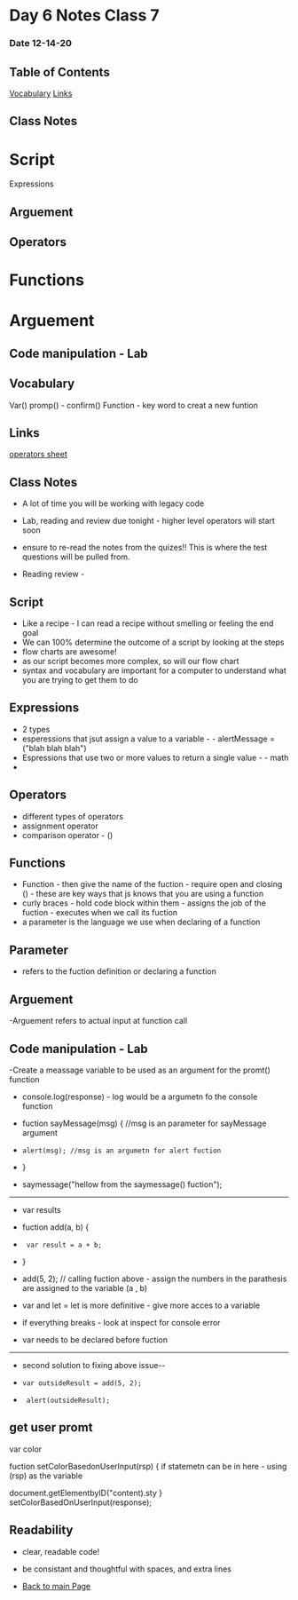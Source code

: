 # Day 6 Notes Class 7
### Date 12-14-20

## Table of Contents
[Vocabulary](#Vocabulary)
[Links](#Links)
## Class Notes
# Script
Expressions
## Arguement
## Operators 
# Functions
# Arguement
## Code manipulation - Lab

## Vocabulary
Var()
promp() - 
confirm()
Function - key word to creat a new funtion

## Links
[operators sheet](https://www.w3schools.com/js/js_operators.asp)

## Class Notes
- A lot of time you will be working with legacy code

- Lab, reading and review due tonight - higher level operators will start soon

- ensure to re-read the notes from the quizes!! This is where the test questions will be pulled from.

- Reading review - 

## Script
   - Like a recipe - I can read a recipe without smelling or feeling the end goal
   - We can 100% determine the outcome of a script by looking at the steps
   - flow charts are awesome!
   - as our script becomes more complex, so will our flow chart
   - syntax and vocabulary are important for a computer to understand what you are trying to get them to do

## Expressions
- 2 types
 - esperessions that jsut assign a value to a variable - - alertMessage = ("blah blah blah")
 - Espressions that use two or more values to return a single value - - math
 -
 ## Operators 
 - different types of operators
 - assignment operator
 - comparison operator - ()

## Functions
- Function - then give the name of the fuction - require open and closing () - these are key ways that js knows that you are using a function
- curly braces - hold code block within them - assigns the job of the fuction - executes when we call its fuction
- a parameter is the language we use when declaring of a function

## Parameter
- refers to the fuction definition or declaring a function

## Arguement
-Arguement refers to actual input at function call

## Code manipulation - Lab

-Create a meassage variable to be used as an argument for the promt() function

- console.log(response) - log would be a argumetn fo the console function

- fuction sayMessage(msg) { //msg is an parameter for sayMessage argument
-     alert(msg); //msg is an argumetn for alert fuction

- }

 - saymessage("hellow from the saymessage() fuction");


- ----

- var results
-   fuction add(a, b) {
-      var result = a + b;
-  }

- add(5, 2); // calling fuction above - assign the numbers in the parathesis are assigned to the variable (a , b)

 - var and let = let is more definitive - give more acces to a variable

- if everything breaks - look at inspect for console error

- var needs to be declared before fuction

---- - - - - - 
- second solution to fixing above issue--
-     var outsideResult = add(5, 2);

-      alert(outsideResult);

## get user promt

var  color

fuction setColorBasedonUserInput(rsp) {
if statemetn can be in here - using (rsp) as the variable

document.getElementbyID("content).sty
}
 setColorBasedOnUserInput(response);

 ## Readability
 - clear, readable code!
 - be consistant and thoughtful with spaces, and extra lines

- [Back to main Page](README.md)
